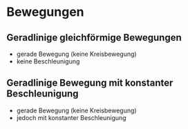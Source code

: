 # Bewegungen

## Geradlinige gleichförmige Bewegungen

- gerade Bewegung (keine Kreisbewegung)
- keine Beschleunigung

## Geradlinige Bewegung mit konstanter Beschleunigung

- gerade Bewegung (keine Kreisbewegung)
- jedoch mit konstanter Beschleunigung
